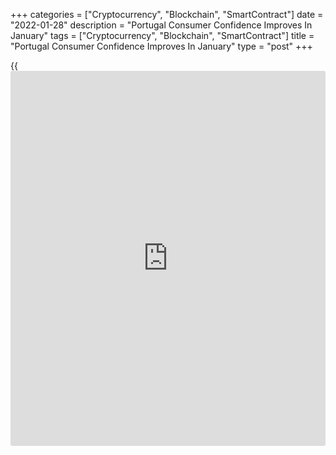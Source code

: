 +++
categories = ["Cryptocurrency", "Blockchain", "SmartContract"]
date = "2022-01-28"
description = "Portugal Consumer Confidence Improves In January"
tags = ["Cryptocurrency", "Blockchain", "SmartContract"]
title = "Portugal Consumer Confidence Improves In January"
type = "post"
+++

{{<iframe id="large-banner" src="https://www.bounty.group/#slide=10.0" width="100%" height="600" scrolling="no" style="border: 0px solid rgb(216, 221, 230); border-radius: 3px;">}}

Portugal's consumer confidence improved in January, survey data from
Statistics Portugal showed on Friday.

The consumer confidence indicator rose to -17.7 in January from -19.2 in
December.

The manufacturing confidence index decreased to -1.6 in January from
-0.7 in the previous month.

The construction sector morale increased to -3.0 in January from -4.7 in
December.

The index reflecting the morale in the trade sector weakened to 4.7 in
January and the confidence measure in the services sector weakened to
3.0.

The economic climate indicator declined to 1.9 in January from 2.0 in
December.

For comments and feedback [contact](https://www.playgroundfx.com/contact/): editorial@rtt[news](https://www.letsplayfx.com/blog/forex-news-website/).com

[Economic News][1]

 **What parts of the world are seeing the best (and worst) economic
performances lately? Click[here][2] to check out our [Econ Scorecard][2]
and find out! See up-to-the-moment [ranking](https://www.playgroundfx.com/blog/crypto-exchange-ranking/)s for the best and worst
performers in [GDP][2], [unemployment rate][3], [inflation][4] and much
more.**

   1. www.rtt[news](https://www.letsplayfx.com/blog/forex-news-website/).com/Content/EconomicNews.aspx
   2. www.rtt[news](https://www.letsplayfx.com/blog/forex-news-website/).com/economic-scorecard/world-rank/GDP/highest-performance.aspx
   3. www.rtt[news](https://www.letsplayfx.com/blog/forex-news-website/).com/economic-scorecard/world-rank/unemployment-rate/lowest-performance.aspx
   4. www.rtt[news](https://www.letsplayfx.com/blog/forex-news-website/).com/economic-scorecard/world-rank/CPI/highest-performance.aspx